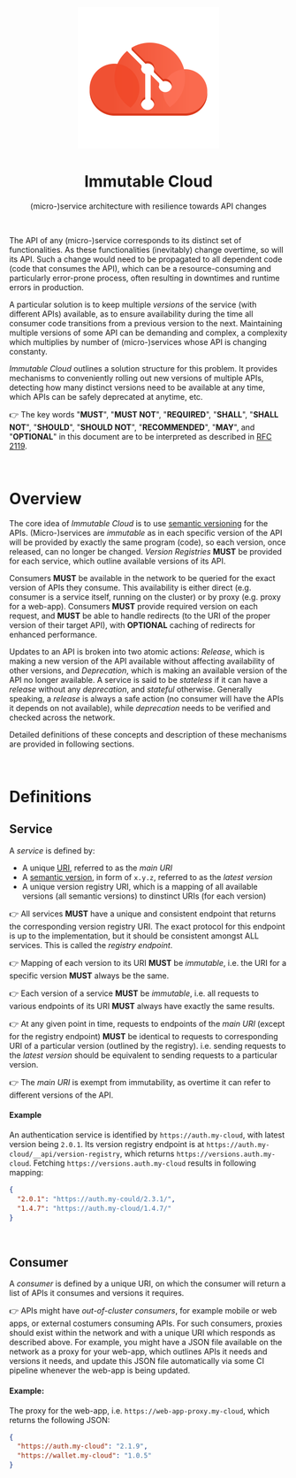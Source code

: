 <div align="center">

<img src="immutable-cloud.svg" width="256"/>

# Immutable Cloud

(micro-)service architecture with resilience towards API changes

</div>

<br>

The API of any (micro-)service corresponds to its distinct set of functionalities. As these functionalities (inevitably) change overtime, so will its API.
Such a change would need to be propagated to all dependent code (code that consumes the API), which can be a resource-consuming and particularly error-prone process, often resulting in downtimes and runtime errors in production.

A particular solution is to keep multiple _versions_ of the service (with different APIs) available, as to ensure availability during the time all consumer code transitions from a previous version to the next. Maintaining multiple versions of some API can be demanding and complex, a complexity which multiplies by number of (micro-)services whose API is changing constanty.

_Immutable Cloud_ outlines a solution structure for this problem. It provides mechanisms to conveniently rolling out new versions of multiple APIs, detecting how many distinct versions need to be available at any time, which APIs can be safely deprecated at anytime, etc.

👉 The key words "**MUST**", "**MUST NOT**", "**REQUIRED**", "**SHALL**", "**SHALL NOT**", "**SHOULD**", "**SHOULD NOT**", "**RECOMMENDED**",  "**MAY**", and "**OPTIONAL**" in this document are to be interpreted as described in [RFC 2119](https://tools.ietf.org/html/rfc2119).

<br>

# Overview

The core idea of _Immutable Cloud_ is to use [semantic versioning](https://semver.org) for the APIs. (Micro-)services are _immutable_ as in each specific
version of the API will be provided by exactly the same program (code), so each version, once released, can no longer be changed. _Version Registries_ **MUST**
be provided for each service, which outline available versions of its API.

Consumers **MUST** be available in the network to be queried for the exact version of APIs they consume. This availability is either direct (e.g. consumer is a service itself, running on the cluster) or by proxy (e.g. proxy for a web-app). Consumers **MUST** provide required version on each request, and **MUST** be able to handle redirects (to the URI of the proper version of their target API), with **OPTIONAL** caching of redirects for enhanced performance.

Updates to an API is broken into two atomic actions: _Release_, which is making a new version of the API available without affecting availability of other versions, and _Deprecation_, which is making an available version of the API no longer available. A service is said to be _stateless_ if it can have a _release_ without any _deprecation_, and _stateful_ otherwise. Generally speaking, a _release_ is always a safe action (no consumer will have the APIs it depends on not available), while _deprecation_ needs to be verified and checked across the network.

Detailed definitions of these concepts and description of these mechanisms are provided in following sections.

<br>

# Definitions

## Service

A _service_ is defined by:
- A unique [URI](https://tools.ietf.org/html/rfc3986), referred to as the _main URI_
- A [semantic version](https://semver.org), in form of `x.y.z`, referred to as the _latest version_
- A unique version registry URI, which is a mapping of all available versions (all semantic versions) to dinstinct URIs (for each version)

👉 All services **MUST** have a unique and consistent endpoint that returns the corresponding version registry URI. The exact protocol for this endpoint
is up to the implementation, but it should be consistent amongst ALL services. This is called the _registry endpoint_.

👉 Mapping of each version to its URI **MUST** be _immutable_, i.e. the URI for a specific version **MUST** always be the same.

👉 Each version of a service **MUST** be _immutable_, i.e. all requests to various endpoints of its URI **MUST** always have exactly the same results.

👉 At any given point in time, requests to endpoints of the _main URI_ (except for the registry endpoint) **MUST** be identical to requests
to corresponding URI of a particular version (outlined by the registry). i.e. sending requests to the _latest version_ should be equivalent to sending requests
to a particular version.

👉 The _main URI_ is exempt from immutability, as overtime it can refer to different versions of the API.

#### Example

An authentication service is identified by `https://auth.my-cloud`, with latest version being `2.0.1`. Its version registry
endpoint is at `https://auth.my-cloud/__api/version-registry`, which returns `https://versions.auth.my-cloud`. Fetching `https://versions.auth.my-cloud`
results in following mapping:

```json
{
  "2.0.1": "https://auth.my-could/2.3.1/",
  "1.4.7": "https://auth.my-cloud/1.4.7/"
}
```

<br>

## Consumer

A _consumer_ is defined by a unique URI, on which the consumer will return a list of APIs it consumes and versions it requires.

👉 APIs might have _out-of-cluster consumers_, for example mobile or web apps, or external costumers consuming APIs. For such consumers, proxies should exist within the network and with a unique URI which responds as described above. For example, you might have a JSON file available on the network as a proxy for your web-app, which outlines APIs it needs and versions it needs, and update this JSON file automatically via some CI pipeline whenever the web-app is being updated.

#### Example:

The proxy for the web-app, i.e. `https://web-app-proxy.my-cloud`, which returns the following JSON:

```json
{
  "https://auth.my-cloud": "2.1.9",
  "https://wallet.my-cloud": "1.0.5"
}
```
